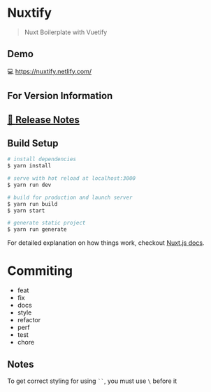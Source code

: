 # Nuxtify

> Nuxt Boilerplate with Vuetify

## Demo

:computer: https://nuxtify.netlify.com/

## For Version Information
## [📖 **Release Notes**](./CHANGELOG.md)

## Build Setup

``` bash
# install dependencies
$ yarn install

# serve with hot reload at localhost:3000
$ yarn run dev

# build for production and launch server
$ yarn run build
$ yarn start

# generate static project
$ yarn run generate
```

For detailed explanation on how things work, checkout [Nuxt.js docs](https://nuxtjs.org).


# Commiting
- feat
- fix
- docs
- style
- refactor
- perf
- test
- chore

## Notes

To get correct styling for using ` `` `, you must use `\` before it